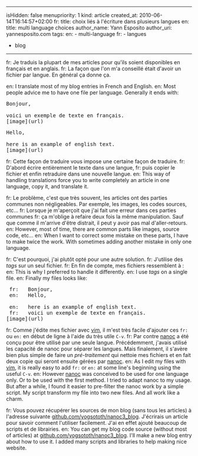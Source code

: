 -----
isHidden:       false
menupriority:   1
kind:           article
created_at:     2010-06-14T16:14:57+02:00
fr: title: choix liés à l'écriture dans plusieurs langues
en: title: multi language choices
author_name: Yann Esposito
author_uri: yannesposito.com
tags:
en:   - multi-language
fr:   - langues
  - blog
-----

fr: Je traduis la plupart de mes articles pour qu'ils soient disponibles en français et en anglais. 
fr: La façon que l'on m'a conseillé était d'avoir un fichier par langue. En général ça donne ça.

en: I translate most of my blog entries in French and English.
en: Most people advice me to have one file per language. Generally it ends with:

<pre class="twilight">
Bonjour, 

voici un exemple de texte en français.
[image](url)
</pre>

<pre class="twilight">
Hello, 

here is an example of english text.
[image](url)
</pre>

fr: Cette façon de traduire vous impose une certaine façon de traduire.
fr: D'abord écrire entièrement le texte dans une langue, 
fr: puis copier le fichier et enfin retraduire dans une nouvelle langue.
en: This way of handling translations force you to write completely an article in one language, copy it, and translate it.

fr: Le problème, c'est que très souvent, les articles ont des parties communes non négligeables. Par exemple, les images, les codes sources, etc...
fr: Lorsque je m'aperçoit que j'ai fait une erreur dans ces parties communes
fr: ça m'oblige à refaire deux fois la même manipulation. Sauf que comme il m'arrive d'être distrait, il peut y avoir pas mal d'aller-retours.
en: However, most of time, there are common parts like images, source code, etc...
en: When I want to correct some mistake on these parts, I have to make twice the work. With sometimes adding another mistake in only one language.

fr: C'est pourquoi, j'ai plutôt opté pour une autre solution. 
fr: J'utilise des *tags* sur un seul fichier. 
fr: En fin de compte, mes fichiers ressemblent à :
en: This is why I preferred to handle it differently.
en: I use *tags* on a single file.
en: Finally my files looks like:

<pre class="twilight">
 fr:   Bonjour, 
 en:   Hello, 

 en:   here is an example of english text.
 fr:   voici un exemple de texte en français.
[image](url)
</pre>

fr: Comme j'édite mes fichier avec [vim](http://vim.org), il m'est très facile d'ajouter ces `fr:` ou `en:` en début de ligne à l'aide du très utile `C-v`.
fr: Par contre [nanoc](http://nanoc.stoneship.org) a été conçu pour être utilisé par une seule langue. Précédemment, j'avais utilisé les capacité de nanoc pour séparer les langues. Mais finalement, il s'avère bien plus simple de faire un *pré-traitement* qui nettoie mes fichiers et en fait deux copie qui seront ensuite gérées par [nanoc](http://nanoc.stoneship.org).
en: As I edit my files with [vim](http://vim.org), it is really easy to add `fr:` or `en:` at some line's beginning using the useful `C-v`.
en: However [nanoc](http://nanoc.stoneship.org) was conceived to be used for one language only. Or to be used with the first method. I tried to adapt nanoc to my usage. But after a while, I found it easier to pre-filter the nanoc work by a simple script. My script transform my file into two new files. And all work like a charm.

fr: Vous pouvez récupérer les sources de mon blog (sans tous les articles) à l'adresse suivante [github.com/yogsototh/nanoc3_blog](http://github.com/yogsototh/nanoc3_blog). J'écrirais un article pour savoir comment l'utiliser facilement. J'ai en effet ajouté beaucoup de scripts et de librairies.
en: You can get my blog code source (without most of articles) at [github.com/yogsototh/nanoc3_blog](http://github.com/yogsototh/nanoc3_blog). I'll make a new blog entry about how to use it. I added many scripts and libraries to help making nice website.
